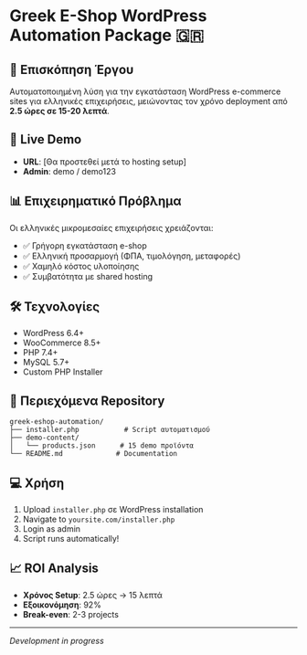 # Greek E-Shop WordPress Automation Package 🇬🇷

## 🎯 Επισκόπηση Έργου

Αυτοματοποιημένη λύση για την εγκατάσταση WordPress e-commerce sites για ελληνικές επιχειρήσεις, μειώνοντας τον χρόνο deployment από **2.5 ώρες σε 15-20 λεπτά**.

## 🚀 Live Demo
- **URL**: [Θα προστεθεί μετά το hosting setup]
- **Admin**: demo / demo123

## 📊 Επιχειρηματικό Πρόβλημα

Οι ελληνικές μικρομεσαίες επιχειρήσεις χρειάζονται:
- ✅ Γρήγορη εγκατάσταση e-shop
- ✅ Ελληνική προσαρμογή (ΦΠΑ, τιμολόγηση, μεταφορές)
- ✅ Χαμηλό κόστος υλοποίησης
- ✅ Συμβατότητα με shared hosting

## 🛠️ Τεχνολογίες

- WordPress 6.4+
- WooCommerce 8.5+
- PHP 7.4+
- MySQL 5.7+
- Custom PHP Installer

## 📁 Περιεχόμενα Repository

```
greek-eshop-automation/
├── installer.php           # Script αυτοματισμού
├── demo-content/          
│   └── products.json      # 15 demo προϊόντα
└── README.md             # Documentation
```

## 💻 Χρήση

1. Upload `installer.php` σε WordPress installation
2. Navigate to `yoursite.com/installer.php`
3. Login as admin
4. Script runs automatically!

## 📈 ROI Analysis

- **Χρόνος Setup**: 2.5 ώρες → 15 λεπτά
- **Εξοικονόμηση**: 92%
- **Break-even**: 2-3 projects

---
*Development in progress*
